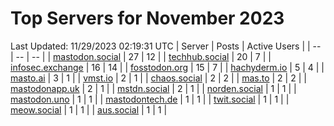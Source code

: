 # Top Servers for November 2023
Last Updated: 11/29/2023 02:19:31 UTC
| Server | Posts | Active Users |
| -- | -- | -- |
| [mastodon.social](https://mastodon.social/tags/PowerShell) | 27 | 12 |
| [techhub.social](https://techhub.social/tags/PowerShell) | 20 | 7 |
| [infosec.exchange](https://infosec.exchange/tags/PowerShell) | 16 | 14 |
| [fosstodon.org](https://fosstodon.org/tags/PowerShell) | 15 | 7 |
| [hachyderm.io](https://hachyderm.io/tags/PowerShell) | 5 | 4 |
| [masto.ai](https://masto.ai/tags/PowerShell) | 3 | 1 |
| [vmst.io](https://vmst.io/tags/PowerShell) | 2 | 1 |
| [chaos.social](https://chaos.social/tags/PowerShell) | 2 | 2 |
| [mas.to](https://mas.to/tags/PowerShell) | 2 | 2 |
| [mastodonapp.uk](https://mastodonapp.uk/tags/PowerShell) | 2 | 1 |
| [mstdn.social](https://mstdn.social/tags/PowerShell) | 2 | 1 |
| [norden.social](https://norden.social/tags/PowerShell) | 1 | 1 |
| [mastodon.uno](https://mastodon.uno/tags/PowerShell) | 1 | 1 |
| [mastodontech.de](https://mastodontech.de/tags/PowerShell) | 1 | 1 |
| [twit.social](https://twit.social/tags/PowerShell) | 1 | 1 |
| [meow.social](https://meow.social/tags/PowerShell) | 1 | 1 |
| [aus.social](https://aus.social/tags/PowerShell) | 1 | 1 |
